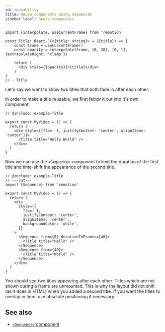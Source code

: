 ```yaml
---
id: reusability
title: Reuse components using Sequences
sidebar_label: Reuse components
---
```


```twoslash include example
import {interpolate, useCurrentFrame} from 'remotion'

const Title: React.FC<{title: string}> = ({title}) => {
    const frame = useCurrentFrame()
    const opacity = interpolate(frame, [0, 20], [0, 1], {extrapolateRight: 'clamp'})

    return (
      <div style={{opacity}}>{title}</div>
    )
}
// - Title
```

Let's say we want to show two titles that both fade in after each other.

In order to make a title reusable, we first factor it out into it's own component.

```tsx twoslash
// @include: example-Title

export const MyVideo = () => {
  return (
    <div style={{flex: 1, justifyContent: 'center', alignItems: 'center'}}>
      <Title title="Hello World" />
    </div>
  )
}
```

Now we can use the `<Sequence>` component to limit the duration of the first title and time-shift the appearance of the second title.

```tsx twoslash
// @include: example-Title
// ---cut---
import {Sequence} from 'remotion'

export const MyVideo = () => {
  return (
    <div
      style={{
        flex: 1,
        justifyContent: 'center',
        alignItems: 'center',
        backgroundColor: 'white',
      }}
    >
      <Sequence from={0} durationInFrames={40}>
        <Title title="Hello" />
      </Sequence>
      <Sequence from={40}>
        <Title title="World" />
      </Sequence>
    </div>
  )
}
```

You should see two titles appearing after each other. Titles which are not shown during a frame are unmounted.
This is why the layout did not shift (as it does in HTML) when you added a second title. If you want the titles to overlap in time, use absolute positioning if necessary.

## See also

- [`<Sequence>` component](/docs/sequence)
